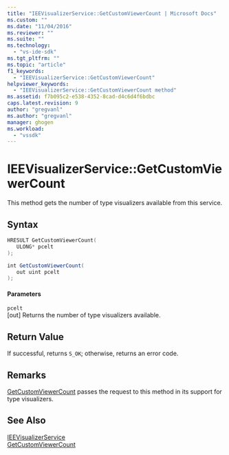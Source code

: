 ```yaml
---
title: "IEEVisualizerService::GetCustomViewerCount | Microsoft Docs"
ms.custom: ""
ms.date: "11/04/2016"
ms.reviewer: ""
ms.suite: ""
ms.technology: 
  - "vs-ide-sdk"
ms.tgt_pltfrm: ""
ms.topic: "article"
f1_keywords: 
  - "IEEVisualizerService::GetCustomViewerCount"
helpviewer_keywords: 
  - "IEEVisualizerService::GetCustomViewerCount method"
ms.assetid: f7b095c2-e538-4352-8cad-d4c6d4f6bdbc
caps.latest.revision: 9
author: "gregvanl"
ms.author: "gregvanl"
manager: ghogen
ms.workload: 
  - "vssdk"
---
```

# IEEVisualizerService::GetCustomViewerCount
This method gets the number of type visualizers available from this service.  
  
## Syntax  
  
```cpp  
HRESULT GetCustomViewerCount(  
   ULONG* pcelt  
);  
```  
  
```csharp  
int GetCustomViewerCount(  
   out uint pcelt  
);  
```  
  
#### Parameters  
 `pcelt`  
 [out] Returns the number of type visualizers available.  
  
## Return Value  
 If successful, returns `S_OK`; otherwise, returns an error code.  
  
## Remarks  
 [GetCustomViewerCount](../../../extensibility/debugger/reference/idebugproperty3-getcustomviewercount.md) passes the request to this method in its support for type visualizers.  
  
## See Also  
 [IEEVisualizerService](../../../extensibility/debugger/reference/ieevisualizerservice.md)   
 [GetCustomViewerCount](../../../extensibility/debugger/reference/idebugproperty3-getcustomviewercount.md)